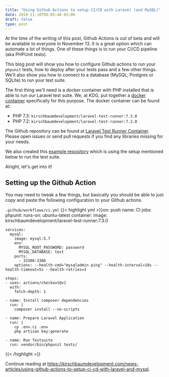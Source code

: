 ```yaml
---
title: "Using Github Actions to setup CI/CD with Laravel (and MySQL)"
date: 2019-11-10T09:05:46-03:00
draft: false
type: post
---
```


At the time of the writing of this post, Github Actions is out of beta and will be available to everyone in November 13. It is a great option which can automate a lot of things. One of these things is to run your CI/CD pipeline (aka PHPUnit tests).

This blog post will show you how to configure Github actions to run your `phpunit` tests, how to deploy after your tests pass and a few other things. We'll also show you how to connect to a database (MySQL, Postgres or SQLite) to run your test suite.

The first thing we'll need is a docker container with PHP installed that is able to run our Laravel test suite. We, at KDG, put together a [docker container](https://cloud.docker.com/u/kirschbaumdevelopment/repository/docker/kirschbaumdevelopment/laravel-test-runner) specifically for this purpose. The docker container can be found at:

* PHP 7.3: `kirschbaumdevelopment/laravel-test-runner:7.3.0`
* PHP 7.2: `kirschbaumdevelopment/laravel-test-runner:7.2.0`

The Github repository can be found at [Laravel Test Runner Container](https://github.com/kirschbaum-development/laravel-test-runner-container). Please open issues or send pull requests if you find any libraries missing for your needs.

We also created this [example repository](https://github.com/luisdalmolin/laravel-ci-test) which is using the setup mentioned below to run the test suite.

Alright, let's get into it!

## Setting up the Github Action

You may need to tweak a few things, but basically you should be able to just copy and paste the following configuration to your Github actions.

`.github/workflows/ci.yml`
{{< highlight yml >}}on: push
name: CI
jobs:
  phpunit:
    runs-on: ubuntu-latest
    container:
      image: kirschbaumdevelopment/laravel-test-runner:7.3.0

    services:
      mysql:
        image: mysql:5.7
        env:
          MYSQL_ROOT_PASSWORD: password
          MYSQL_DATABASE: test
        ports:
          - 33306:3306
        options: --health-cmd="mysqladmin ping" --health-interval=10s --health-timeout=5s --health-retries=3

    steps:
    - uses: actions/checkout@v1
      with:
        fetch-depth: 1

    - name: Install composer dependencies
      run: |
        composer install --no-scripts

    - name: Prepare Laravel Application
      run: |
        cp .env.ci .env
        php artisan key:generate

    - name: Run Testsuite
      run: vendor/bin/phpunit tests/
{{< /highlight >}}

Continue reading at https://kirschbaumdevelopment.com/news-articles/using-github-actions-to-setup-ci-cd-with-laravel-and-mysql.
